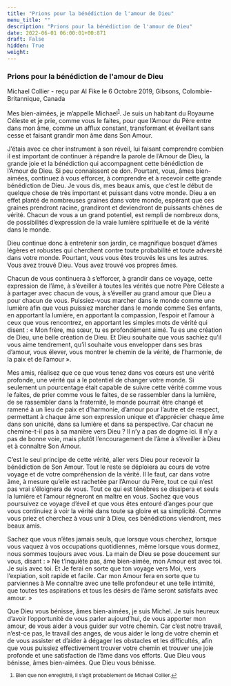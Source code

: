 ```yaml
---
title: "Prions pour la bénédiction de l'amour de Dieu"
menu_title: ""
description: "Prions pour la bénédiction de l'amour de Dieu"
date: 2022-06-01 06:00:01+00:871
draft: False
hidden: True
weight:
---
```

### Prions pour la bénédiction de l'amour de Dieu

Michael Collier - reçu par Al Fike le 6 Octobre 2019, Gibsons, Colombie-Britannique, Canada

Mes bien-aimées, je m’appelle Michael<sup id=”a1”>[1](#f1)</sup>. Je suis un habitant du Royaume Céleste et je prie, comme vous le faites, pour que l’Amour du Père entre dans mon âme, comme un afflux constant, transformant et éveillant sans cesse et faisant grandir mon âme dans Son Amour.

J’étais avec ce cher instrument à son réveil, lui faisant comprendre combien il est important de continuer à répandre la parole de l’Amour de Dieu, la grande joie et la bénédiction qui accompagnent cette bénédiction de l’Amour de Dieu. Si peu connaissent ce don. Pourtant, vous, âmes bien-aimées, continuez à vous efforcer, à comprendre et à recevoir cette grande bénédiction de Dieu. Je vous dis, mes beaux amis, que c’est le début de quelque chose de très important et puissant dans votre monde. Dieu a en effet planté de nombreuses graines dans votre monde, espérant que ces graines prendront racine, grandiront et deviendront de puissants chênes de vérité. Chacun de vous a un grand potentiel, est rempli de nombreux dons, de possibilités d’expression de la vraie lumière spirituelle et de la vérité dans le monde.

Dieu continue donc à entretenir son jardin, ce magnifique bosquet d’âmes légères et robustes qui cherchent contre toute probabilité et toute adversité dans votre monde. Pourtant, vous vous êtes trouvés les uns les autres. Vous avez trouvé Dieu. Vous avez trouvé vos propres âmes.

Chacun de vous continuera à s’efforcer, à grandir dans ce voyage, cette expression de l’âme, à s’éveiller à toutes les vérités que notre Père Céleste a à partager avec chacun de vous, à s’éveiller au grand amour que Dieu a pour chacun de vous. Puissiez-vous marcher dans le monde comme une lumière afin que vous puissiez marcher dans le monde comme Ses enfants, en apportant la lumière, en apportant la compassion, l’espoir et l’amour à ceux que vous rencontrez, en apportant les simples mots de vérité qui disent : « Mon frère, ma sœur, tu es profondément aimé. Tu es une création de Dieu, une belle création de Dieu. Et Dieu souhaite que vous sachiez qu’il vous aime tendrement, qu’il souhaite vous envelopper dans ses bras d’amour, vous élever, vous montrer le chemin de la vérité, de l’harmonie, de la paix et de l’amour ».

Mes amis, réalisez que ce que vous tenez dans vos cœurs est une vérité profonde, une vérité qui a le potentiel de changer votre monde. Si seulement un pourcentage était capable de suivre cette vérité comme vous le faites, de prier comme vous le faites, de se rassembler dans la lumière, de se rassembler dans la fraternité, le monde pourrait être changé et ramené à un lieu de paix et d’harmonie, d’amour pour l’autre et de respect, permettant à chaque âme son expression unique et d’apprécier chaque âme dans son unicité, dans sa lumière et dans sa perspective. Car chacun ne chemine-t-il pas à sa manière vers Dieu ? Il n’y a pas de dogme ici. Il n’y a pas de bonne voie, mais plutôt l’encouragement de l’âme à s’éveiller à Dieu et à connaître Son Amour.

C’est le seul principe de cette vérité, aller vers Dieu pour recevoir la bénédiction de Son Amour. Tout le reste se déploiera au cours de votre voyage et de votre compréhension de la vérité. Il le faut, car dans votre âme, à mesure qu’elle est rachetée par l’Amour du Père, tout ce qui n’est pas vrai s’éloignera de vous. Tout ce qui est ténèbres se dissipera et seuls la lumière et l’amour régneront en maître en vous. Sachez que vous poursuivez ce voyage d’éveil et que vous êtes entouré d’anges pour que vous continuiez à voir la vérité dans toute sa gloire et sa simplicité. Comme vous priez et cherchez à vous unir à Dieu, ces bénédictions viendront, mes beaux amis.

Sachez que vous n’êtes jamais seuls, que lorsque vous cherchez, lorsque vous vaquez à vos occupations quotidiennes, même lorsque vous dormez, nous sommes toujours avec vous. La main de Dieu se pose doucement sur vous, disant :  » Ne t’inquiète pas, âme bien-aimée, mon Amour est avec toi. Je suis avec toi. Et Je ferai en sorte que ton voyage vers Moi, vers l’expiation, soit rapide et facile. Car mon Amour fera en sorte que tu parviennes à Me connaître avec une telle profondeur et une telle intimité, que toutes tes aspirations et tous les désirs de l’âme seront satisfaits avec amour. »

Que Dieu vous bénisse, âmes bien-aimées, je suis Michel. Je suis heureux d’avoir l’opportunité de vous parler aujourd’hui, de vous apporter mon amour, de vous aider à vous guider sur votre chemin. Car c’est notre travail, n’est-ce pas, le travail des anges, de vous aider le long de votre chemin et de vous assister et d’aider à dégager les obstacles et les difficultés, afin que vous puissiez effectivement trouver votre chemin et trouver une joie profonde et une satisfaction de l’âme dans vos efforts. Que Dieu vous bénisse, âmes bien-aimées. Que Dieu vous bénisse.
<small>

1. <large id=”f1”> Bien que non enregistré, il s’agit probablement de Michael Collier.[↩](#a1)





